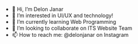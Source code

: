 - 👋 Hi, I’m Delon Janar
- 👀 I’m interested in UI/UX and technology!
- 🌱 I’m currently learning Web Programming
- 💞️ I’m looking to collaborate on ITS Website Team
- 📫 How to reach me: @delonjanar on Instagram

<!---
delon-janar/delon-janar is a ✨ special ✨ repository because its `README.md` (this file) appears on your GitHub profile.
You can click the Preview link to take a look at your changes.
--->
